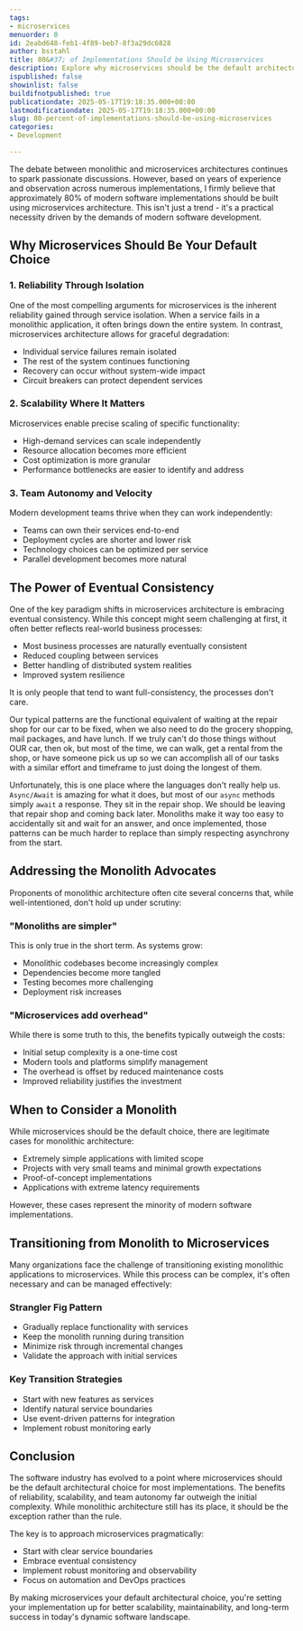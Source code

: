 ```yaml
---
tags:
- microservices
menuorder: 0
id: 2eabd648-feb1-4f89-beb7-8f3a29dc6828
author: bsstahl
title: 80&#37; of Implementations Should be Using Microservices
description: Explore why microservices should be the default architecture for most modern software implementations. This post highlights the advantages of microservices over monolithic architectures, focusing on reliability. Gain insights into the importance of eventual consistency and learn about the challenges and benefits involved in transitioning to microservices after-the-fact. Perfect for developers and architects looking to make informed decisions about their software design, and for ignoring the well-intentioned but dangerous hype around &quot;well-architected monoliths&quot;.
ispublished: false
showinlist: false
buildifnotpublished: true
publicationdate: 2025-05-17T19:18:35.000+00:00
lastmodificationdate: 2025-05-17T19:18:35.000+00:00
slug: 80-percent-of-implementations-should-be-using-microservices
categories:
- Development

---
```

The debate between monolithic and microservices architectures continues to spark passionate discussions. However, based on years of experience and observation across numerous implementations, I firmly believe that approximately 80% of modern software implementations should be built using microservices architecture. This isn't just a trend - it's a practical necessity driven by the demands of modern software development.

## Why Microservices Should Be Your Default Choice

### 1. Reliability Through Isolation

One of the most compelling arguments for microservices is the inherent reliability gained through service isolation. When a service fails in a monolithic application, it often brings down the entire system. In contrast, microservices architecture allows for graceful degradation:

* Individual service failures remain isolated
* The rest of the system continues functioning
* Recovery can occur without system-wide impact
* Circuit breakers can protect dependent services

### 2. Scalability Where It Matters

Microservices enable precise scaling of specific functionality:

* High-demand services can scale independently
* Resource allocation becomes more efficient
* Cost optimization is more granular
* Performance bottlenecks are easier to identify and address

### 3. Team Autonomy and Velocity

Modern development teams thrive when they can work independently:

* Teams can own their services end-to-end
* Deployment cycles are shorter and lower risk
* Technology choices can be optimized per service
* Parallel development becomes more natural

## The Power of Eventual Consistency

One of the key paradigm shifts in microservices architecture is embracing eventual consistency. While this concept might seem challenging at first, it often better reflects real-world business processes:

* Most business processes are naturally eventually consistent
* Reduced coupling between services
* Better handling of distributed system realities
* Improved system resilience

<!-- 
EDITORIAL NOTES - "The Power of Eventual Consistency" Section:

STRENGTHS:
* Car repair shop analogy is highly effective - makes eventual consistency concept tangible
* Async/await critique shows sophisticated understanding of implementation challenges
* Successfully bridges abstract theory with practical programming concerns
* Strong support for main thesis by reframing eventual consistency as natural

IMPROVEMENT OPPORTUNITIES (TODO):
* Add smoother transition from bullet points to paragraph text
* Consider adding concrete code example to illustrate "sitting in the repair shop" anti-pattern
* Potentially expand the car repair analogy given its effectiveness

OVERALL: One of the stronger sections - preserve and potentially enhance the analogy.

Additional note: This section is one of the key reasons, maybe it should be up higher?
-->

It is only people that tend to want full-consistency, the processes don't care.

Our typical patterns are the functional equivalent of waiting at the repair shop for our car to be fixed, when we also need to do the grocery shopping, mail packages, and have lunch. If we truly can't do those things without OUR car, then ok, but most of the time, we can walk, get a rental from the shop, or have someone pick us up so we can accomplish all of our tasks with a similar effort and timeframe to just doing the longest of them.

Unfortunately, this is one place where the languages don't really help us. `Async/Await` is amazing for what it does, but most of our `async` methods simply `await` a response. They sit in the repair shop. We should be leaving that repair shop and coming back later. Monoliths make it way too easy to accidentally sit and wait for an answer, and once implemented, those patterns can be much harder to replace than simply respecting asynchrony from the start.

## Addressing the Monolith Advocates

Proponents of monolithic architecture often cite several concerns that, while well-intentioned, don't hold up under scrutiny:

### "Monoliths are simpler"

This is only true in the short term. As systems grow:

* Monolithic codebases become increasingly complex
* Dependencies become more tangled
* Testing becomes more challenging
* Deployment risk increases

### "Microservices add overhead"

While there is some truth to this, the benefits typically outweigh the costs:

* Initial setup complexity is a one-time cost
* Modern tools and platforms simplify management
* The overhead is offset by reduced maintenance costs
* Improved reliability justifies the investment

## When to Consider a Monolith

While microservices should be the default choice, there are legitimate cases for monolithic architecture:

* Extremely simple applications with limited scope
* Projects with very small teams and minimal growth expectations
* Proof-of-concept implementations
* Applications with extreme latency requirements

However, these cases represent the minority of modern software implementations.

## Transitioning from Monolith to Microservices

Many organizations face the challenge of transitioning existing monolithic applications to microservices. While this process can be complex, it's often necessary and can be managed effectively:

### Strangler Fig Pattern

* Gradually replace functionality with services
* Keep the monolith running during transition
* Minimize risk through incremental changes
* Validate the approach with initial services

### Key Transition Strategies

* Start with new features as services
* Identify natural service boundaries
* Use event-driven patterns for integration
* Implement robust monitoring early

## Conclusion

The software industry has evolved to a point where microservices should be the default architectural choice for most implementations. The benefits of reliability, scalability, and team autonomy far outweigh the initial complexity. While monolithic architecture still has its place, it should be the exception rather than the rule.

The key is to approach microservices pragmatically:

* Start with clear service boundaries
* Embrace eventual consistency
* Implement robust monitoring and observability
* Focus on automation and DevOps practices

By making microservices your default architectural choice, you're setting your implementation up for better scalability, maintainability, and long-term success in today's dynamic software landscape.
